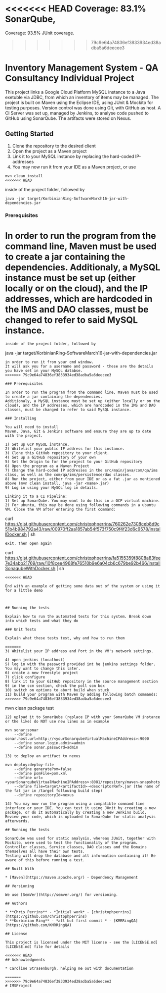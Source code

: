<<<<<<< HEAD
Coverage: 83.1% SonarQube, 
=======
Coverage:  93.5% JUnit coverage.
>>>>>>> 79c9e64a74836ef3833934ed38adba5a6deecee3

# Inventory Management System - QA Consultancy Individual Project

This project links a Google Cloud Platform MySQL instance to a Java exetuble via JDBC, from which an inventory of items may be managed.
The project is built on Maven using the Eclipse IDE, using JUnit & Mockito for testing purposes. 
Version control was done using Git, with GitHub as host. 
A CI Server was set up, managed by Jenkins, to analyse code pushed to GitHub using SonarQube. The artifacts were stored on Nexus.

## Getting Started

1) Clone the repository to the desired client
2) Open the project as a Maven project
3) Link it to your MySQL instance by replacing the hard-coded IP-addresses
4) You may now run it from your IDE as a Maven project, or use 

```
mvn clean install
<<<<<<< HEAD
```
inside of the project folder, followed by
```
java -jar target/KorbinianRing-SoftwareMarch16-jar-with-dependencies.jar
```
### Prerequisites

In order to run the program from the command line, Maven must be used to create a jar containing the dependencies.
Additionaly, a MySQL instance must be set up (either locally or on the cloud), and the IP addresses, which are hardcoded in the IMS and DAO classes, must be changed to refer to said MySQL instance.
=======
```
inside of the project folder, followed by
```
java -jar target/KorbinianRing-SoftwareMarch16-jar-with-dependencies.jar
```
in order to run it from your cmd window.
It will ask you for a username and password - these are the details you have set in your MySQL databse.
>>>>>>> 79c9e64a74836ef3833934ed38adba5a6deecee3

### Prerequisites

In order to run the program from the command line, Maven must be used to create a jar containing the dependencies.
Additionaly, a MySQL instance must be set up (either locally or on the cloud), and the IP addresses, which are hardcoded in the IMS and DAO classes, must be changed to refer to said MySQL instance.

### Installing

You will need to install
Maven, Java, Git & Jenkins software and ensure they are up to date with the project.

1) Set up GCP MySQL instance. 
2) Whitelist your public IP address for this instance.
3) Clone this GitHub repository to your client.
4) Set up a GitHub repository of your own
5) Set the Origin to for the project to your GitHub repository
6) Open the program as a Maven Project
7) Change the hard-coded IP addresses in the src/main/java/com/qa/ims class, as well as the com/qa/ims/persistence/dao classes.
8) Run the project, either from your IDE or as a fat .jar as mentioned above (mvn clean install, java -jar <name>.jar)
9) Log in using your MySQL log in details.

Linking it to a CI Pipeline:
1) Set up SonarQube. You may want to do this in a GCP virtual machine.
2) For ubuntu, this may be done using following commands in a ubuntu VM. Close the VM after entering the first command:
```
curl https://gist.githubusercontent.com/christophperrins/760262e7308ceb8d9c51b4b984792a43/raw/00970ff2aa1857ab54f573f750c9f4f23d6c9578/installDocker.sh | sh
```
exit, then open again
```
curl https://gist.githubusercontent.com/christophperrins/fa5155359f8808a83fee7e34abb21769/raw/10f8cee4968fe76510b9e6a04cb6c679be92b466/installSonaqubeWithDocker.sh | sh
```
<<<<<<< HEAD

End with an example of getting some data out of the system or using it for a little demo



## Running the tests

Explain how to run the automated tests for this system. Break down into which tests and what they do

### Unit Tests 

Explain what these tests test, why and how to run them

=======
3) Whitelist your IP address and Port in the VM's network settings.

4) open jenkins (localhost)
5) log in with the password provided int he jenkins settings folder. You may want to change this later.
6) create a new freestyle project
7) click configure
8) link it to your GitHub repository in the source management section
9) in the scm section, check the poll scm box
10) switch on options to abort build when stuck
11) build your program with Maven by adding following batch commands:
>>>>>>> 79c9e64a74836ef3833934ed38adba5a6deecee3
```
mvn clean package test
```
12) upload it to SonarQube (replace IP with your SonarQube VM instance or the like) do NOT use new lines as in example
```
	mvn sonar:sonar
		--define sonar.host.url=http://<yourSonarqubeVirtualMachineIPAddress>:9000
		--define sonar.login.admin=admin
		--define sonar.password=admin
```
13) to deploy an artifact to nexus
```
	mvn deploy:deploy-file
		--define generatePom=false 
		--define pomFile=pom.xml 
		--define url=<yourSonarqubeVirtualMachineIPAddress>:8081/repository/maven-snapshots 
		--define file=target/<artifactId>-<descriptorRef>.jar (the name of the fat jar in /target following build step)
		--define repositoryId=nexus
```
14) You may now run the program using a compatible command line interface or your IDE. You can test it using JUnit by creating a new package, or do it automatically by creating a new Jenkins build. Review your code, which is uploaded to SonarQube for static analysis afterwards.

## Running the tests

SonarQube was used for static analysis, whereas JUnit, together with Mockito, were used to test the functionality of the program.
Controller classes, Service classes, DAO classes and the Domains themselves all have their own tests. 
Testing will drop the database and all information containing it! Be aware of this before running a test.

## Built With

* [Maven](https://maven.apache.org/) - Dependency Management

## Versioning

We use [SemVer](http://semver.org/) for versioning.

## Authors

* **Chris Perrins** - *Initial work* - [christophperrins](https://github.com/christophperrins)
* **Korbinian Ring** - *all but first commit * - [KMRRingQA](https://github.com/KMRRingQA)

## License

This project is licensed under the MIT license - see the [LICENSE.md](LICENSE.md) file for details 

<<<<<<< HEAD
## Acknowledgments

* Caroline Strasenburgh, helping me out with documentation

=======
>>>>>>> 79c9e64a74836ef3833934ed38adba5a6deecee3
# IMSProject
